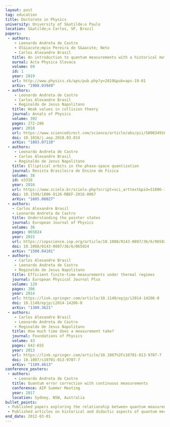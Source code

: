 ```yaml
---
layout: post
tag: education
title: Doctorate in Physics
university: University of S&atilde;o Paulo
location: S&atilde;o Carlos, SP, Brazil
papers:
 - authors:
    - Leonardo Andreta de Castro
    - Ol&iacute;mpio Pereira de S&aacute; Neto
    - Carlos Alexandre Brasil
   title: An introduction to quantum measurements with a historical motivation
   ournal: Acta Physica Slovaca
   volume: 69
   id: 1
   year: 2019
   url: http://www.physics.sk/aps/pub.php?y=2019&pub=aps-19-01
   arXiv: "1908.03949"
 - authors:
    - Leonardo Andreta de Castro
    - Carlos Alexandre Brasil
    - Reginaldo de Jesus Napolitano
   title: Weak values in collision theory
   journal: Annals of Physics
   volume: 392
   pages: 272-286
   year: 2018
   url: https://www.sciencedirect.com/science/article/abs/pii/S0003491618300691
   doi: 10.1016/j.aop.2018.03.014
   arXiv: "1803.07110"
 - authors:
    - Leonardo Andreta de Castro
    - Carlos Alexandre Brasil
    - Reginaldo de Jesus Napolitano
   title: Elliptical orbits in the phase-space quantization
   journal: Revista Brasileira de Ensino de Física
   volume: 38
   id: e3318
   year: 2016
   url: https://www.scielo.br/scielo.php?script=sci_arttext&pid=S1806-11172016000300418
   doi: 10.1590/1806-9126-RBEF-2016-0067
   arXiv: "1605.08027"
 - authors:
   - Carlos Alexandre Brasil
   - Leonardo Andreta de Castro
   title: Understanding the pointer states
   journal: European Journal of Physics
   volume: 36
   pages: 065024
   year: 2015
   url: https://iopscience.iop.org/article/10.1088/0143-0807/36/6/065024
   doi: 10.1088/0143-0807/36/6/065024
   arXiv: "1508.04101"
 - authors:
    - Carlos Alexandre Brasil
    - Leonardo Andreta de Castro
    - Reginaldo de Jesus Napolitano
   title: Efficient finite-time measurements under thermal regimes
   journal: European Physical Journal Plus
   volume: 129
   pages: 206
   year: 2014
   url: https://link.springer.com/article/10.1140/epjp/i2014-14206-0
   doi: 10.1140/epjp/i2014-14206-0
   arXiv: "1309.3621"
 - authors:
    - Carlos Alexandre Brasil
    - Leonardo Andreta de Castro
    - Reginaldo de Jesus Napolitano
   title: How much time does a measurement take?
   journal: Foundations of Physics
   volume: 43
   pages: 642-655
   year: 2013
   url: https://link.springer.com/article/10.1007%2Fs10701-013-9707-7
   doi: 10.1007/s10701-013-9707-7
   arXiv: "1109.4613"
conference_posters:
 - authors:
    - Leonardo Andreta de Castro
   title: Quantum error correction with continuous measurements
   conference: AIP Summer Meeting
   year: 2017
   location: Sydney, NSW, Australia
bullet_points:
 - Published papers exploring the relationship between quantum measurement and protection of quantum states.
 - Published articles on historical and didactic aspects of quantum mechanics.
end_date: 2012-03-01
---
```

